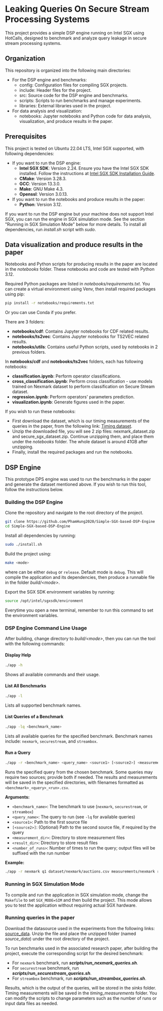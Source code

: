 # Leaking Queries On Secure Stream Processing Systems

This project provides a simple DSP engine running on Intel SGX using HotCalls, designed to benchmark and analyze query leakage in secure stream processing systems.

## Organization

This repository is organized into the following main directories:
- For the DSP engine and benchmarks:
  - config: Configuration files for compiling SGX projects.
  - include: Header files for the project.
  - src: Source code for the DSP engine and benchmarks.
  - scripts: Scripts to run benchmarks and manage experiments.
  - libraries: External libraries used in the project.
- For data analysis and visualization:
  - notebooks: Jupyter notebooks and Python code for data analysis, visualization, and produce results in the paper.

## Prerequisites

This project is tested on Ubuntu 22.04 LTS, Intel SGX supported, with following dependencies:
- If you want to run the DSP engine:
  - **Intel SGX SDK**: Version 2.24. Ensure you have the Intel SGX SDK installed. Follow the instructions at [Intel SGX SDK Installation Guide](https://download.01.org/intel-sgx/latest/linux-latest/docs/Intel_SGX_SW_Installation_Guide_for_Linux.pdf).
  - **CMake**: Version 3.28.3.
  - **GCC**: Version 13.3.0.
  - **Make**: GNU Make 4.3.
  - **Openssl**: Version 3.0.13.
- If you want to run the notebooks and produce results in the paper:
  - **Python**: Version 3.12.

If you want to run the DSP engine but your machine does not support Intel SGX, you can run the engine in SGX simulation mode. See the section "Running in SGX Simulation Mode" below for more details.
To install all dependencies, run _install.sh_ script with _sudo_.

## Data visualization and produce results in the paper

Notebooks and Python scripts for producing results in the paper are located in the _notebooks_ folder. These notebooks and code are tested with Python 3.12.

Required Python packages are listed in _notebooks/requirements.txt_. You can create a virtual environment using Venv, then install required packages using pip:

```sh
pip install -r notebooks/requirements.txt
```

Or you can use Conda if you prefer.

There are 3 folders:
- **notebooks/cdf**: Contains Jupyter notebooks for CDF related results.
- **notebooks/ts2vec**: Contains Jupyter notebooks for TS2VEC related results.
- **notebooks/utils**: Contains useful Python scripts, used by notebooks in 2 previous folders.

In **notebooks/cdf** and **notebooks/ts2vec** folders, each has following notebooks:
- **classification.ipynb**: Perform operator classifications.
- **cross_classification.ipynb**: Perform cross classification - use models trained on Nexmark dataset to perform classification on Secure Stream dataset.
- **regression.ipynb**: Perform operators' parameters prediction.
- **visualization.ipynb**: Generate figures used in the paper.

If you wish to run these notebooks:
- First download the dataset, which is our timing measurements of the queries in the paper, from the following link: [Timing dataset](https://zenodo.org/records/17115025).
- Unzip the downloaded file, you will see 2 zip files: nexmark_dataset.zip and secure_sgx_dataset.zip. Continue unzipping them, and place them under the _notebooks_ folder. The whole dataset is around 41GB after unzipping.
- Finally, install the required packages and run the notebooks.

## DSP Engine

This prototype DPS engine was used to run the benchmarks in the paper and generate the dataset mentioned above. If you wish to run this tool, follow the instructions below.

### Building the DSP Engine

Clone the repository and navigate to the root directory of the project.
```sh
git clone https://github.com/PhamHung2020/Simple-SGX-based-DSP-Engine
cd Simple-SGX-based-DSP-Engine
```

Install all dependencies by running:
```sh
sudo ./install.sh
```

Build the project using:

```sh
make <mode>
```

where <mode> can be either `debug` or `release`. Default mode is `debug`.
This will compile the application and its dependencies, then produce a runnable file in the folder _build/\<mode>_.

Export the SGX SDK environment variables by running:
```sh
source /opt/intel/sgxsdk/environment
```
Everytime you open a new terminal, remember to run this command to set the environment variables.

### DSP Engine Command Line Usage

After building, change directory to _build/\<mode>_, then you can run the tool with the following commands:

#### Display Help

```sh
./app -h
```
Shows all available commands and their usage.

#### List All Benchmarks

```sh
./app -l
```
Lists all supported benchmark names.

#### List Queries of a Benchmark

```sh
./app -lq <benchmark_name>
```
Lists all available queries for the specified benchmark. Benchmark names include: `nexmark`, `securestream`, and `streambox`.

#### Run a Query

```sh
./app -r <benchmark_name> <query_name> <source1> [<source2>] <measurement_dir> <result_dir> <number_of_runs>
```
Runs the specified query from the chosen benchmark. Some queries may require two sources; provide both if needed. The results and measurements will be saved in the specified directories, with filenames formatted as `<benchmark>_<query>_<run>.csv`.

**Arguments:**
- `<benchmark_name>`: The benchmark to use (`nexmark`, `securestream`, or `streambox`)
- `<query_name>`: The query to run (see `-lq` for available queries)
- `<source1>`: Path to the first source file
- `[<source2>]`: (Optional) Path to the second source file, if required by the query
- `<measurement_dir>`: Directory to store measurement files
- `<result_dir>`: Directory to store result files
- `<number_of_runs>`: Number of times to run the query; output files will be suffixed with the run number

**Example:**
```sh
./app -r nexmark q1 dataset/nexmark/auctions.csv measurements/nexmark results/nexmark 3
```

### Running in SGX Simulation Mode
To compile and run the application in SGX simulation mode, change the `Makefile` to set `SGX_MODE=SIM` and then build the project. This mode allows you to test the application without requiring actual SGX hardware.

### Running queries in the paper

Download the datasource used in the experiments from the following links: [source_data](https://github.com/PhamHung2020/Simple-SGX-based-DSP-Engine/releases/download/data_source/source_data.zip). Unzip the file and place the unzipped folder (named _source_data_) under the root directory of the project.

To run benchmarks used in the associated research paper, after building the project, execute the corresponding script for the desired benchmark:
- For `nexmark` benchmark, run **_scripts/run_nexmark_queries.sh_**.
- For `securestream` benchmark, run **_scripts/run_securestream_queries.sh_**.
- For `streambox` benchmark, run **_scripts/run_streambox_queries.sh_**.

Results, which is the output of the queries, will be stored in the _sinks_ folder. Timing measurements will be saved in the _timing_measurements_ folder.
You can modify the scripts to change parameters such as the number of runs or input data files as needed.